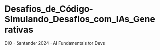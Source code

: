 # Desafios_de_Código-Simulando_Desafios_com_IAs_Generativas
DIO - Santander 2024 - AI Fundamentals for Devs
